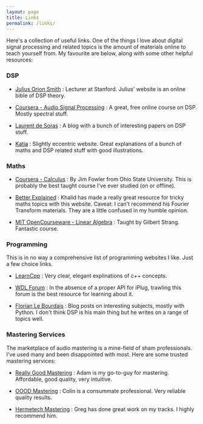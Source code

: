 ```yaml
---
layout: page
title: Links
permalink: /links/
---
```


Here's a collection of useful links. One of the things I love about digital signal processing and related topics is the amount of materials online to teach yourself from. My favourite are below, along with some other helpful resources:


### DSP

- [Julius Orion Smith](https://ccrma.stanford.edu/~jos/) : Lecturer at Stanford. Julius' website is an online bible of DSP theory.

- [Coursera - Audio Signal Processing](https://www.coursera.org/learn/audio-signal-processing) : A great, free online course on DSP. Mostly spectral stuff. 

- [Laurent de Soras](http://ldesoras.free.fr/prod.html) : A blog with a bunch of interesting papers on DSP stuff. 

- [Katja](http://www.katjaas.nl/home/home.html) : Slightly eccentric website. Great explanations of a bunch of maths and DSP related stuff with good illustrations. 

### Maths

- [Coursera - Calculus](https://www.coursera.org/learn/calculus1) : By Jim Fowler from Ohio State University. This is probably the best taught course I've ever studied (on or offline). 

- [Better Explained](https://betterexplained.com) : Khalid has made a really great resource for tricky maths topics with this website. Caveat: I can't recommend  his Fourier Transform materials. They are a little confused in my humble opinion. 

- [MIT OpenCourseware - Linear Algebra](https://ocw.mit.edu/courses/mathematics/18-06-linear-algebra-spring-2010/video-lectures/) : Taught by Gilbert Strang. Fantastic course. 

### Programming

This is in no way a comprehensive list of programming websites I like. Just a few choice links. 

- [LearnCpp](http://www.learncpp.com) : Very clear, elegant explinations of c++ concepts. 

- [WDL Forum](https://forum.cockos.com/forumdisplay.php?f=32) : In the absence of a proper API for iPlug, trawling this forum is the best resource for learning about it.

- [Florian Le Bourdais](http://flothesof.github.io) : Blog posts on interesting subjects, mostly with Python. I don't think DSP is his main thing but he writes on a range of topics well. 

### Mastering Services

The marketplace of audio mastering is a mine-field of sham professionals. I've used many and been disappointed with most. Here are some trusted mastering services:

- [Really Good Mastering](https://www.recreationstudio.co.uk/sectors/really-good-mastering/) : Adam is my go-to-guy for mastering. Affordable, good quality, very intuitive. 

- [OOOD Mastering](http://oood.net/mastering/about-stooodio-mastering) : Colin is a consummate professional. Very reliable quality results. 

- [Hermetech Mastering](http://hermetechmastering.com) : Greg has done great work on my tracks. I highly recommend him. 